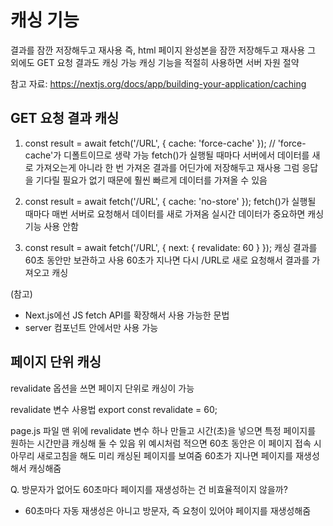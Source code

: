 # 캐싱 기능
결과를 잠깐 저장해두고 재사용
즉, html 페이지 완성본을 잠깐 저장해두고 재사용 
그 외에도 GET 요청 결과도 캐싱 가능
캐싱 기능을 적절히 사용하면 서버 자원 절약

참고 자료: https://nextjs.org/docs/app/building-your-application/caching

## GET 요청 결과 캐싱
1) const result = await fetch('/URL', { cache: 'force-cache' }); // 'force-cache'가 디폴트이므로 생략 가능
fetch()가 실행될 때마다 서버에서 데이터를 새로 가져오는게 아니라
한 번 가져온 결과를 어딘가에 저장해두고 재사용 
그럼 응답을 기다릴 필요가 없기 때문에 훨씬 빠르게 데이터를 가져올 수 있음

2) const result = await fetch('/URL', { cache: 'no-store' });
fetch()가 실행될 때마다 매번 서버로 요청해서 데이터를 새로 가져옴
실시간 데이터가 중요하면 캐싱 기능 사용 안함

3) const result = await fetch('/URL', { next: { revalidate: 60 } });
캐싱 결과를 60초 동안만 보관하고 사용
60초가 지나면 다시 /URL로 새로 요청해서 결과를 가져오고 캐싱

(참고)
- Next.js에선 JS fetch API를 확장해서 사용 가능한 문법
- server 컴포넌트 안에서만 사용 가능

## 페이지 단위 캐싱
revalidate 옵션을 쓰면 페이지 단위로 캐싱이 가능

revalidate 변수 사용법
export const revalidate = 60;

page.js 파일 맨 위에 revalidate 변수 하나 만들고 시간(초)을 넣으면
특정 페이지를 원하는 시간만큼 캐싱해 둘 수 있음
위 예시처럼 적으면 60초 동안은 이 페이지 접속 시 아무리 새로고침을 해도 미리 캐싱된 페이지를 보여줌
60초가 지나면 페이지를 재생성해서 캐싱해줌

Q. 방문자가 없어도 60초마다 페이지를 재생성하는 건 비효율적이지 않을까?
- 60초마다 자동 재생성은 아니고 방문자, 즉 요청이 있어야 페이지를 재생성해줌